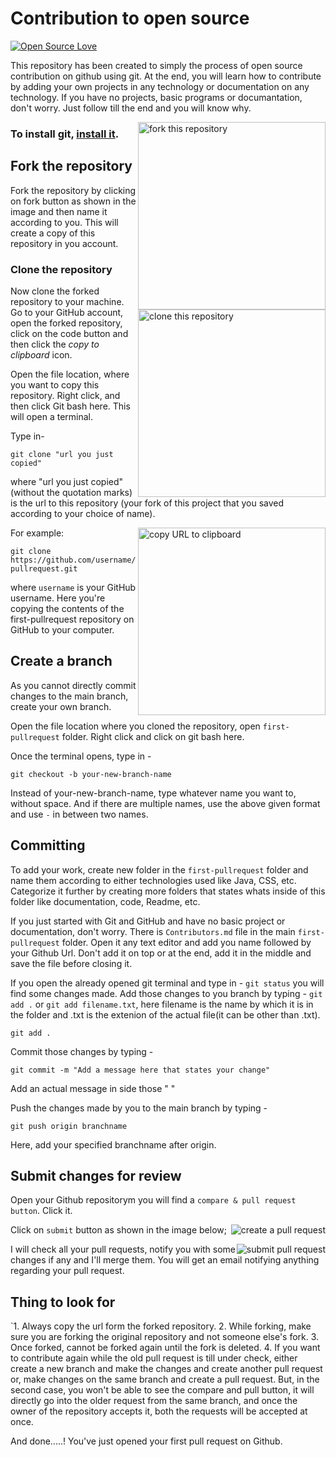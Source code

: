 # Contribution to open source
[![Open Source Love](https://firstcontributions.github.io/open-source-badges/badges/open-source-v1/open-source.svg)](https://github.com/firstcontributions/open-source-badges)

This repository has been created to simply the process of open source contribution on github using git. At the end, you will learn how to contribute by adding your own projects in any technology or documentation on any technology. If you have no projects, basic programs or documantation, don't worry. Just follow till the end and you will know why.

<img align="right" width="300" src="https://firstcontributions.github.io/assets/Readme/fork.png" alt="fork this repository" />

### To install git, [install it](https://help.github.com/articles/set-up-git/).

## Fork the repository
Fork the repository by clicking on fork button as shown in the image and then name it according to you.
This will create a copy of this repository in you account.

### Clone the repository

<img align="right" width="300" src="https://firstcontributions.github.io/assets/Readme/clone.png" alt="clone this repository" />

Now clone the forked repository to your machine. Go to your GitHub account, open the forked repository, click on the code button and then click the _copy to clipboard_ icon.

Open the file location, where you want to copy this repository. Right click, and then click Git bash here.
This will open a terminal. 

Type in-
```
git clone "url you just copied"
```
where "url you just copied" (without the quotation marks) is the url to this repository (your fork of this project that you saved according to your choice of name).

<img align="right" width="300" src="https://firstcontributions.github.io/assets/Readme/copy-to-clipboard.png" alt="copy URL to clipboard" />

For example:

```
git clone https://github.com/username/first-pullrequest.git
```

where `username` is your GitHub username. Here you're copying the contents of the first-pullrequest repository on GitHub to your computer.

## Create a branch

As you cannot directly commit changes to the main branch, create your own branch.

Open the file location where you cloned the repository, open `first-pullrequest` folder.
Right click and click on git bash here.

Once the terminal opens, type in - 

```
git checkout -b your-new-branch-name
```
Instead of your-new-branch-name, type whatever name you want to, without space. And if there are multiple names, use the above given format and use `-` in between two names.

## Committing

To add your work, create new folder in the `first-pullrequest` folder and name them according to either technologies used like Java, CSS, etc. Categorize it further by creating more folders that states whats inside of this folder like documentation, code, Readme, etc.

If you just started with Git and GitHub and have no basic project or documentation, don't worry. 
There is `Contributors.md` file in the main `first-pullrequest` folder.
Open it any text editor and add you name followed by your Github Url. Don't add it on top or at the end, add it in the middle and save the file before closing it.

If you open the already opened git terminal and type in - `git status` you will find some changes made.
Add those changes to you branch by typing - `git add .` or `git add filename.txt`, here filename is the name by which it is in the folder and .txt is the extenion of the actual file(it can be other than .txt).

```
git add .
```

Commit those changes by typing -
```
git commit -m "Add a message here that states your change"
```
Add an actual message in side those " "

Push the changes made by you to the main branch by typing -
```
git push origin branchname
```
Here, add your specified branchname after origin.

## Submit changes for review

Open your Github repositorym you will find a `compare & pull request button`. Click it.

<img style="float: right;" src="https://firstcontributions.github.io/assets/Readme/compare-and-pull.png" alt="create a pull request" />

Click on `submit` button as shown in the image below;

<img style="float: right;" src="https://firstcontributions.github.io/assets/Readme/submit-pull-request.png" alt="submit pull request" />

I will check all your pull requests, notify you with some changes if any and I'll merge them. You will get an email notifying anything regarding your pull request. 

## Thing to look for
`1. Always copy the url form the forked repository.
 2. While forking, make sure you are forking the original repository and not someone else's fork.
 3. Once forked, cannot be forked again until the fork is deleted.
 4. If you want to contribute again while the old pull request is till under check, either create a new branch
    and make the changes and create another pull request or, make changes on the same branch and create a pull request. But, in the second case, you won't be able to see the compare and pull button, it will directly go into the older request from the same branch, and once the owner of the repository accepts it, both the requests will be accepted at once.

And done.....! You've just opened your first pull request on Github. 

